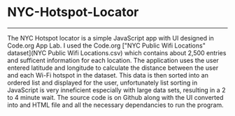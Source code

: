 # NYC-Hotspot-Locator
---

The NYC Hotspot locator is a simple JavaScript app with UI designed in Code.org App Lab. I used the Code.org ["NYC Public Wifi Locations" dataset](NYC Public Wifi Locations.csv) which contains about 2,500 entries and sufficent information for each location. The application uses the user entered latitude and longitude to calculate the distance between the user and each Wi-Fi hotspot in the dataset. This data is then sorted into an ordered list and displayed for the user, unfortunately list sorting in JavaScript is very inneficient especially with large data sets, resulting in a 2 to 4 minute wait. The source code is on Github along with the UI converted into and HTML file and all the necessary dependancies to run the program.
